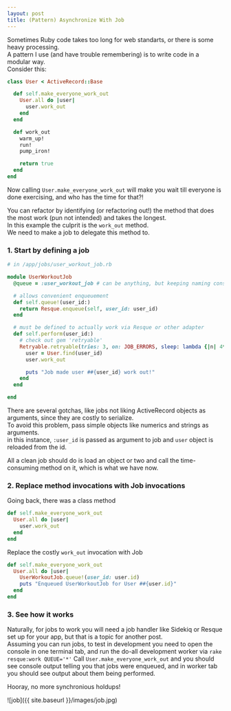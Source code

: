 ```yaml
---
layout: post
title: (Pattern) Asynchronize With Job
---
```

Sometimes Ruby code takes too long for web standarts, or there is some heavy processing.  
A pattern I use (and have trouble remembering) is to write code in a modular way.  
Consider this:

```ruby
class User < ActiveRecord::Base  

  def self.make_everyone_work_out
    User.all do |user|
      user.work_out
    end
  end  

  def work_out
    warm_up!
    run!    
    pump_iron!

    return true
  end
end
```

Now calling `User.make_everyone_work_out` will make you wait till everyone is done exercising, and who has the time for that?!  

You can refactor by identifying (or refactoring out!) the method that does the most work (pun not intended) and takes the longest.  
In this example the culprit is the `work_out` method.  
We need to make a job to delegate this method to.  

### 1. Start by defining a job
```ruby
# in /app/jobs/user_workout_job.rb

module UserWorkoutJob
  @queue = :user_workout_job # can be anything, but keeping naming consistent is easier to follow

  # allows convenient enqueuement
  def self.queue!(user_id:)
    return Resque.enqueue(self, user_id: user_id)
  end

  # must be defined to actually work via Resque or other adapter
  def self.perform(user_id:)
    # check out gem 'retryable'
    Retryable.retryable(tries: 3, on: JOB_ERRORS, sleep: lambda {|n| 4**n }) do      
      user = User.find(user_id)
      user.work_out

      puts "Job made user ##{user_id} work out!"
    end
  end

end
```

There are several gotchas, like jobs not liking ActiveRecord objects as arguments, since they are costly to serialize.  
To avoid this problem, pass simple objects like numerics and strings as arguments.  
in this instance, `:user_id` is passed as argument to job and `user` object is reloaded from the id.  

All a clean job should do is load an object or two and call the time-consuming method on it, which is what we have now.  

### 2. Replace method invocations with Job invocations

Going back, there was a class method

```ruby
def self.make_everyone_work_out
  User.all do |user|
    user.work_out
  end
end
```

Replace the costly `work_out` invocation with Job

```ruby
def self.make_everyone_work_out
  User.all do |user|
    UserWorkoutJob.queue!(user_id: user.id)
    puts "Enqueued UserWorkoutJob for User ##{user.id}"
  end
end
```

### 3. See how it works

Naturally, for jobs to work you will need a job handler like Sidekiq or Resque set up for your app, but that is a topic for another post.  
Assuming you can run jobs, to test in development you need to open the console in one terminal tab, and run the do-all development worker via `rake resque:work QUEUE='*'`
Call `User.make_everyone_work_out` and you should see console output telling you that jobs were enqueued, and in worker tab you should see output about them being performed.  

Hooray, no more synchronious holdups!  

![job]({{ site.baseurl }}/images/job.jpg)
